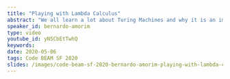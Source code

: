 ```yaml
---
title: "Playing with Lambda Calculus"
abstract: "We all learn a lot about Turing Machines and why it is an important model and its correlation to the microprocessors we have today However, not everyone learn about another important model: Lambda Calculus. We'll learn a little bit about simple untyped lambda calculus, implement some data structures using only functions (no other Elixir data type) and hopefully have some fun."
speaker_id: bernardo-amorim
type: video
youtube_id: yN5CbEtTwhQ
keywords: 
date: 2020-05-06
tags: Code BEAM SF 2020
slides: /images/code-beam-sf-2020-bernardo-amorim-playing-with-lambda-calculus.pdf
---
```


